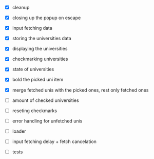 - [x] cleanup
- [x] closing up the popup on escape
- [x] input fetching data
- [x] storing the universities data
- [x] displaying the universities
- [x] checkmarking universities
- [x] state of universities
- [x] bold the picked uni item
- [x] merge fetched unis with the picked ones, rest only fetched ones



- [ ] amount of checked universities
- [ ] reseting checkmarks
- [ ] error handling for unfetched unis
- [ ] loader
- [ ] input fetching delay + fetch cancelation
- [ ] tests